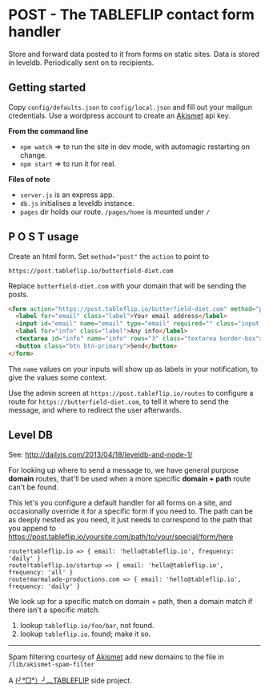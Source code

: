 # POST - The TABLEFLIP contact form handler

Store and forward data posted to it from forms on static sites.
Data is stored in leveldb.
Periodically sent on to recipients.

## Getting started

Copy `config/defaults.json` to `config/local.json` and fill out your mailgun credentials.
Use a wordpress account to create an [Akismet](https://akismet.com/account/) api key.

**From the command line**

- `npm watch` => to run the site in dev mode, with automagic restarting on change.
- `npm start` => to run it for real.

**Files of note**

- `server.js` is an express app.
- `db.js` initialises a leveldb instance.
- `pages` dir holds our route. `/pages/home` is mounted under `/`

## P O S T usage

Create an html form. Set `method="post"` the `action` to point to  

`https://post.tableflip.io/butterfield-diet.com`

Replace `butterfield-diet.com` with your domain that will be sending the posts.

```html
<form action="https://post.tableflip.io/butterfield-diet.com" method="post">
  <label for="email" class="label">Your email address</label>
  <input id="email" name="email" type="email" required="" class="input border-box">
  <label for="info" class="label">Any info</label>
  <textarea id="info" name="info" rows="3" class="textarea border-box"></textarea>
  <button class="btn btn-primary">Send</button>
</form>
```

The `name` values on your inputs will show up as labels in your notification, to give the values some context.

Use the admin screen at `https://post.tableflip.io/routes` to configure a route for `https://butterfield-diet.com`, to tell it where to send the message, and where to redirect the user afterwards.

## Level DB

See: http://dailyjs.com/2013/04/18/leveldb-and-node-1/

For looking up where to send a message to, we have general purpose **domain** routes, that'll be used when a more specific **domain + path** route can't be found.

This let's you configure a default handler for all forms on a site, and occasionally override it for a specific form if you need to. The path can be as deeply nested as you need, it just needs to correspond to the path that you append to https://post.tableflip.io/yoursite.com/path/to/your/special/form/here

```
route!tableflip.io => { email: 'hello@tableflip.io', frequency: 'daily' }
route!tableflip.io/startup => { email: 'hello@tableflip.io', frequency: 'all' }
route!marmalade-productions.com => { email: 'hello@tableflip.io', frequency: 'daily' }
```

We look up for a specific match on domain + path, then a domain match if there isn't a specific match.

1. lookup `tableflip.io/foo/bar`, not found.
2. lookup `tableflip.io`. found; make it so.

---

Spam filtering courtesy of [Akismet](https://akismet.com) add new domains to the file in `/lib/akismet-spam-filter`

A [(╯°□°）╯︵TABLEFLIP](https://tableflip.io) side project.
